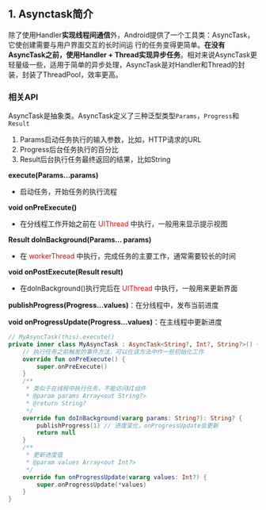 ## 1. Asynctask简介

除了使用Handler**实现线程间通信**外，Android提供了一个工具类：AsyncTask，它使创建需要与用户界面交互的长时间运
行的任务变得更简单。**在没有AsyncTask之前，使用Handler + Thread实现异步任务**。相对来说AsyncTask更轻量级一些，适用于简单的异步处理，AsyncTask是对Handler和Thread的封装，封装了ThreadPool，效率更高。 	



### 相关API

AsyncTask是抽象类。AsyncTask定义了三种泛型类型`Params`，`Progress`和 `Result`

1. Params启动任务执行的输入参数，比如，HTTP请求的URL
2. Progress后台任务执行的百分比
3. Result后台执行任务最终返回的结果，比如String

**execute(Params...params)**

- 启动任务，开始任务的执行流程

**void onPreExecute()**

- 在分线程工作开始之前在 <font color=red>UIThread</font> 中执行，一般用来显示提示视图

**Result dolnBackground(Params... params)**

- 在 <font color=red>workerThread</font> 中执行，完成任务的主要工作，通常需要较长的时间

**void onPostExecute(Result result)**

- 在dolnBackground()执行完后在 <font color=red>UIThread</font> 中执行，一般用来更新界面

**publishProgress(Progress...values)**：在分线程中，发布当前进度

**void onProgressUpdate(Progress...values)**：在主线程中更新进度

```kotlin
// MyAsyncTask(this).execute()
private inner class MyAsyncTask : AsyncTask<String?, Int?, String?>() {
    // 执行任务之前触发的事件方法，可以在该方法中作一些初始化工作
    override fun onPreExecute() {
        super.onPreExecute()
    }
    /**
     * 类似于在线程中执行任务，不能访问UI组件
     * @param params Array<out String?>
     * @return String?
     */
    override fun doInBackground(vararg params: String?): String? {
        publishProgress(1) // 进度变化，onProgressUpdate会更新
        return null
    }
    /**
     * 更新进度值
     * @param values Array<out Int?>
     */
    override fun onProgressUpdate(vararg values: Int?) {
        super.onProgressUpdate(*values)
    }
}
```

